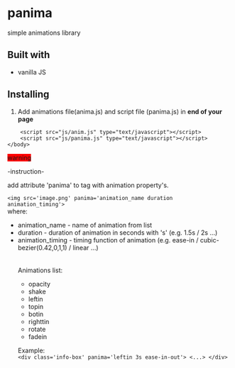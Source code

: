 # panima
simple animations library

## Built with

- vanilla JS

## Installing

1. Add animations file(anima.js) and script file (panima.js) in <b>end of your page</b>
```
    <script src="js/anim.js" type="text/javascript"></script>
    <script src="js/panima.js" type="text/javascript"></script>
</body>
```
 
<span style="background-color: red;">warning</span>

-instruction-

add attribute 'panima' to tag with animation property's. <br>

```<img src='image.png' panima='animation_name duration animation_timing'>```
<br>
where: <br>
<ul>
    <li>animation_name - name of animation from list</li>
    <li>duration - duration of animation in seconds with 's' (e.g. 1.5s / 2s ...)</li>
    <li>animation_timing - timing function of animation (e.g. ease-in / cubic-bezier(0.42,0,1,1) / linear ...)</li>
<br>
<br>Animations list:
<ul>
    <li>opacity</li>
    <li>shake</li>
    <li>leftin</li>
    <li>topin</li>
    <li>botin</li>
    <li>righttin</li>
    <li>rotate</li>
    <li>fadein</li>
</ul>

Example: <br>
```<div class='info-box' panima='leftin 3s ease-in-out'> <...> </div>```
